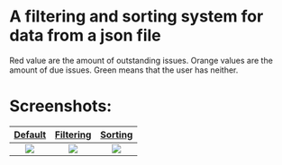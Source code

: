 # A filtering and sorting system for data from a json file

Red value are the amount of outstanding issues.
Orange values are the amount of due issues.
Green means that the user has neither.

# Screenshots:
<a href="https://github.com/RowanCParnell/CareControlSystem/assets/163315024/b1b036aa-17b5-478d-b992-20c18e80ca27" target="_blank">**Default**</a>|<a href="https://github.com/RowanCParnell/CareControlSystem/assets/163315024/5f47e490-8c69-478a-835a-ea217a5b9d03" target="_blank">**Filtering**</a>|<a href="https://github.com/RowanCParnell/CareControlSystem/assets/163315024/304b9176-c6fa-4902-b3c0-7889411ae83c" target="_blank">**Sorting**</a>
:---:|:---:|:---:
<a href="https://github.com/RowanCParnell/CareControlSystem/assets/163315024/b1b036aa-17b5-478d-b992-20c18e80ca27" target="_blank"><img src="https://github.com/RowanCParnell/CareControlSystem/assets/163315024/b1b036aa-17b5-478d-b992-20c18e80ca27"></a>|<a href="https://github.com/RowanCParnell/CareControlSystem/assets/163315024/5f47e490-8c69-478a-835a-ea217a5b9d03" target="_blank"><img src="https://github.com/RowanCParnell/CareControlSystem/assets/163315024/5f47e490-8c69-478a-835a-ea217a5b9d03"></a>|<a href="https://github.com/RowanCParnell/CareControlSystem/assets/163315024/304b9176-c6fa-4902-b3c0-7889411ae83c" target="_blank"><img src="https://github.com/RowanCParnell/CareControlSystem/assets/163315024/304b9176-c6fa-4902-b3c0-7889411ae83c"></a>
